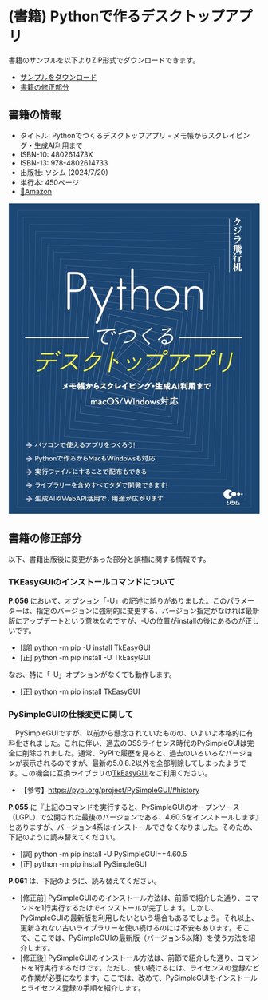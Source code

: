 # (書籍) Pythonで作るデスクトップアプリ

書籍のサンプルを以下よりZIP形式でダウンロードできます。

- [サンプルをダウンロード](https://github.com/kujirahand/book-desktop-python-sample/releases)
- [書籍の修正部分](/README.md#%E6%9B%B8%E7%B1%8D%E3%81%AE%E4%BF%AE%E6%AD%A3%E9%83%A8%E5%88%86)

## 書籍の情報

- タイトル: Pythonでつくるデスクトップアプリ - メモ帳からスクレイピング・生成AI利用まで
- ISBN-10: 480261473X
- ISBN-13: 978-4802614733
- 出版社: ソシム (2024/7/20)
- 単行本: 450ページ
- [🔗Amazon](https://amzn.to/4cis2jo)

![Pythonでつくるデスクトップアプリの書影](book.jpg)

## 書籍の修正部分

以下、書籍出版後に変更があった部分と誤植に関する情報です。

### TKEasyGUIのインストールコマンドについて

**P.056** において、オプション「-U」の記述に誤りがありました。このパラメーターは、指定のバージョンに強制的に変更する、バージョン指定がなければ最新版にアップデートという意味なのですが、-Uの位置がinstallの後にあるのが正しいです。

- [誤] python -m pip -U install TkEasyGUI
- [正] python -m pip install -U TkEasyGUI

なお、特に「-U」オプションがなくても動作します。

- [正] python -m pip install TkEasyGUI

### PySimpleGUIの仕様変更に関して

　PySimpleGUIですが、以前から懸念されていたものの、いよいよ本格的に有料化されました。これに伴い、過去のOSSライセンス時代のPySimpleGUIは完全に削除されました。通常、PyPIで履歴を見ると、過去のいろいろなバージョンが表示されるのですが、最新の5.0.8.2以外を全部削除してしまったようです。この機会に互換ライブラリの[TkEasyGUI](https://pypi.org/project/TkEasyGUI/)をご利用ください。

- 【参考】https://pypi.org/project/PySimpleGUI/#history

**P.055** に『上記のコマンドを実行すると、PySimpleGUIのオープンソース（LGPL）で公開された最後のバージョンである、4.60.5をインストールします』とありますが、バージョン4系はインストールできなくなりました。そのため、下記のように読み替えてください。

- [誤] python -m pip install -U PySimpleGUI==4.60.5
- [正] python -m pip install PySimpleGUI

**P.061** は、下記のように、読み替えてください。

- [修正前] PySimpleGUIののインストール方法は、前節で紹介した通り、コマンドを1行実行するだけでインストールが完了します。しかし、PySimpleGUIの最新版を利用したいという場合もあるでしょう。それ以上、更新されない古いライブラリーを使い続けるのには不安もあります。そこで、ここでは、PySimpleGUIの最新版（バージョン5以降）を使う方法を紹介します。
- [修正後] PySimpleGUIのインストール方法は、前節で紹介した通り、コマンドを1行実行するだけです。ただし、使い続けるには、ライセンスの登録などの作業が必要になります。ここでは、改めて、PySimpleGUIをインストールとライセンス登録の手順を紹介します。


